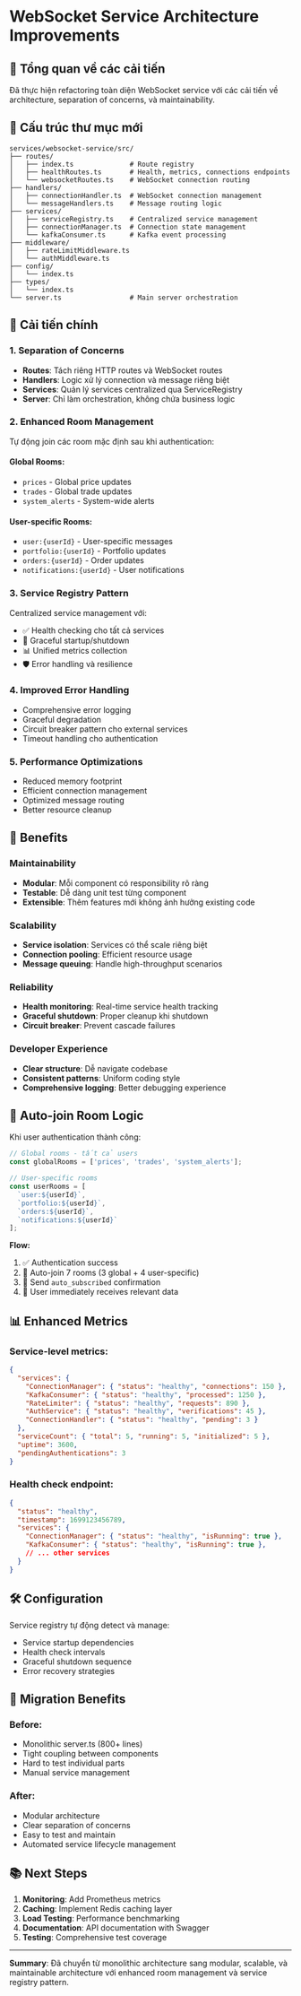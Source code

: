 # WebSocket Service Architecture Improvements

## 🚀 Tổng quan về các cải tiến

Đã thực hiện refactoring toàn diện WebSocket service với các cải tiến về architecture, separation of concerns, và maintainability.

## 📁 Cấu trúc thư mục mới

```
services/websocket-service/src/
├── routes/
│   ├── index.ts              # Route registry
│   ├── healthRoutes.ts       # Health, metrics, connections endpoints
│   └── websocketRoutes.ts    # WebSocket connection routing
├── handlers/
│   ├── connectionHandler.ts  # WebSocket connection management
│   └── messageHandlers.ts    # Message routing logic
├── services/
│   ├── serviceRegistry.ts    # Centralized service management
│   ├── connectionManager.ts  # Connection state management
│   └── kafkaConsumer.ts      # Kafka event processing
├── middleware/
│   ├── rateLimitMiddleware.ts
│   └── authMiddleware.ts
├── config/
│   └── index.ts
├── types/
│   └── index.ts
└── server.ts                 # Main server orchestration
```

## 🔧 Cải tiến chính

### 1. **Separation of Concerns**
- **Routes**: Tách riêng HTTP routes và WebSocket routes
- **Handlers**: Logic xử lý connection và message riêng biệt
- **Services**: Quản lý services centralized qua ServiceRegistry
- **Server**: Chỉ làm orchestration, không chứa business logic

### 2. **Enhanced Room Management**
Tự động join các room mặc định sau khi authentication:

#### Global Rooms:
- `prices` - Global price updates
- `trades` - Global trade updates  
- `system_alerts` - System-wide alerts

#### User-specific Rooms:
- `user:{userId}` - User-specific messages
- `portfolio:{userId}` - Portfolio updates
- `orders:{userId}` - Order updates
- `notifications:{userId}` - User notifications

### 3. **Service Registry Pattern**
Centralized service management với:
- ✅ Health checking cho tất cả services
- 🔄 Graceful startup/shutdown
- 📊 Unified metrics collection
- 🛡️ Error handling và resilience

### 4. **Improved Error Handling**
- Comprehensive error logging
- Graceful degradation
- Circuit breaker pattern cho external services
- Timeout handling cho authentication

### 5. **Performance Optimizations**
- Reduced memory footprint
- Efficient connection management
- Optimized message routing
- Better resource cleanup

## 🎯 Benefits

### **Maintainability**
- **Modular**: Mỗi component có responsibility rõ ràng
- **Testable**: Dễ dàng unit test từng component
- **Extensible**: Thêm features mới không ảnh hưởng existing code

### **Scalability**
- **Service isolation**: Services có thể scale riêng biệt
- **Connection pooling**: Efficient resource usage
- **Message queuing**: Handle high-throughput scenarios

### **Reliability**
- **Health monitoring**: Real-time service health tracking
- **Graceful shutdown**: Proper cleanup khi shutdown
- **Circuit breaker**: Prevent cascade failures

### **Developer Experience**
- **Clear structure**: Dễ navigate codebase
- **Consistent patterns**: Uniform coding style
- **Comprehensive logging**: Better debugging experience

## 🔌 Auto-join Room Logic

Khi user authentication thành công:

```typescript
// Global rooms - tất cả users
const globalRooms = ['prices', 'trades', 'system_alerts'];

// User-specific rooms
const userRooms = [
  `user:${userId}`,
  `portfolio:${userId}`, 
  `orders:${userId}`,
  `notifications:${userId}`
];
```

**Flow:**
1. ✅ Authentication success
2. 🔄 Auto-join 7 rooms (3 global + 4 user-specific)
3. 📨 Send `auto_subscribed` confirmation
4. 🎉 User immediately receives relevant data

## 📊 Enhanced Metrics

### Service-level metrics:
```json
{
  "services": {
    "ConnectionManager": { "status": "healthy", "connections": 150 },
    "KafkaConsumer": { "status": "healthy", "processed": 1250 },
    "RateLimiter": { "status": "healthy", "requests": 890 },
    "AuthService": { "status": "healthy", "verifications": 45 },
    "ConnectionHandler": { "status": "healthy", "pending": 3 }
  },
  "serviceCount": { "total": 5, "running": 5, "initialized": 5 },
  "uptime": 3600,
  "pendingAuthentications": 3
}
```

### Health check endpoint:
```json
{
  "status": "healthy",
  "timestamp": 1699123456789,
  "services": {
    "ConnectionManager": { "status": "healthy", "isRunning": true },
    "KafkaConsumer": { "status": "healthy", "isRunning": true },
    // ... other services
  }
}
```

## 🛠️ Configuration

Service registry tự động detect và manage:
- Service startup dependencies
- Health check intervals
- Graceful shutdown sequence
- Error recovery strategies

## 🔄 Migration Benefits

### Before:
- Monolithic server.ts (800+ lines)
- Tight coupling between components
- Hard to test individual parts
- Manual service management

### After:
- Modular architecture
- Clear separation of concerns
- Easy to test and maintain
- Automated service lifecycle management

## 📚 Next Steps

1. **Monitoring**: Add Prometheus metrics
2. **Caching**: Implement Redis caching layer
3. **Load Testing**: Performance benchmarking
4. **Documentation**: API documentation with Swagger
5. **Testing**: Comprehensive test coverage

---

**Summary**: Đã chuyển từ monolithic architecture sang modular, scalable, và maintainable architecture với enhanced room management và service registry pattern. 